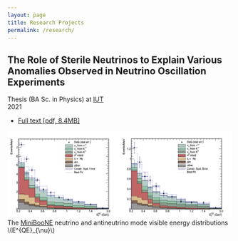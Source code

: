 ```yaml
---
layout: page
title: Research Projects
permalink: /research/
---
```

  <div class="content">
      <script src="/assets/js/toggle_audience.js"></script>
<article >
 <section class="post-content project"><script src="https://polyfill.io/v3/polyfill.min.js?features=es6"></script>
<script id="MathJax-script" async src="https://cdn.jsdelivr.net/npm/mathjax@3/es5/tex-mml-chtml.js"></script>


<section id="bachelor-Physics">
  <h2 class="project-title">The Role of Sterile Neutrinos to Explain Various Anomalies Observed in
Neutrino Oscillation Experiments</h2>
  <div class="project-meta">
    <div class="context">Thesis (BA Sc. in Physics) at <a href='https://www.en.uni-muenchen.de/'>IUT</a></div>
    <div class="time">2021</div>
  </div>
  <div id="buttonContainerBAPhy" style="display:none">
    <a id="beginnerButtonBAPhy" href="javascript:show_beginner('BAPhy');">
        General Audience
        <span class="tooltiptext">Introduction aimed at a more general audience.</span>
    </a>
    <a id="expertButtonBAPhy" href="javascript:show_expert('BAPhy');">
        Expert Mode
        <span class="tooltiptext">Introduction aimed at an already informed audience.</span>
    </a>
</div>
<script>show_expert('BAPhy')</script>

  <div class="project-description">
    <div id="beginnerTextBAPhy" class="beginner" style="display: none">
      <p>Most of our current understanding of elementary particle physics is based on the <a href="https://en.wikipedia.org/wiki/Standard_Model">"Standard Model"</a>, a mathematically consistent description of all known particles and their interactions (except gravitation). However there are a number of <a href="https://en.wikipedia.org/wiki/Physics_beyond_the_Standard_Model#Problems_with_the_Standard_Model">shortcomings of the Standard Model</a> and most notably, astrophysical observations suggest that the currently known particle content can account for but 5% of the total mass content of the universe (the rest being called <a href="https://en.wikipedia.org/wiki/Dark_matter">dark matter</a> and <a href="https://en.wikipedia.org/wiki/Dark_energy">dark energy</a>). One of the most popular theoretical concept that tries to solve some of these problems is the concept of <a href="https://en.wikipedia.org/wiki/Sterile_neutrino">sterile neutrino</a>.</p>
      <p>Sterile neutrinos are hypothetical neutrino species that do not interact via the weak nuclear force, unlike the three known neutrino types (electron neutrinos, muon neutrinos, and tau neutrinos). These hypothetical particles are called "sterile" because they do not participate in the standard weak interactions, making them much harder to detect than active neutrinos.</p>
      <p>For my thesis I reviewed various neutrino experiments and explained and reviewed various sterile neutrino models that were used to explain them. </p>
    </div>
    <div id="expertTextBAPhy" class="expert">
    </div>
  </div>
  <div class="project-more-information">
    <ul>
      <li>
        <a href="/assets/pdf/ba_physics.pdf"><span class="fa fa-fw fa-paperclip"></span>Full text [pdf, 8.4MB]</a>
      </li>
    </ul>
  </div>
  <div class="project-picturegroup">
    <div class="project-picturebox" style="max-width: 600px">
      <img alt="MiniBooNE experiment data" src="/assets/img/research/pic3.png" />
      <div class="project-picturetext">The <a href="https://en.wikipedia.org/wiki/MiniBooNE">MiniBooNE</a> neutrino and antineutrino mode visible energy distributions \(E^{QE}_{\nu}\)</div>
    </div>
  </div>
</section>
</section>